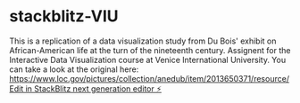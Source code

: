 # stackblitz-VIU
This is a replication of a data visualization study from Du Bois' exhibit on African-American life at the turn of the nineteenth century.
Assignent for the Interactive Data Visualization course at Venice International University.
You can take a look at the original here: https://www.loc.gov/pictures/collection/anedub/item/2013650371/resource/
[Edit in StackBlitz next generation editor ⚡️](https://stackblitz.com/~/github.com/eraykirca/stackblitz-VIU)